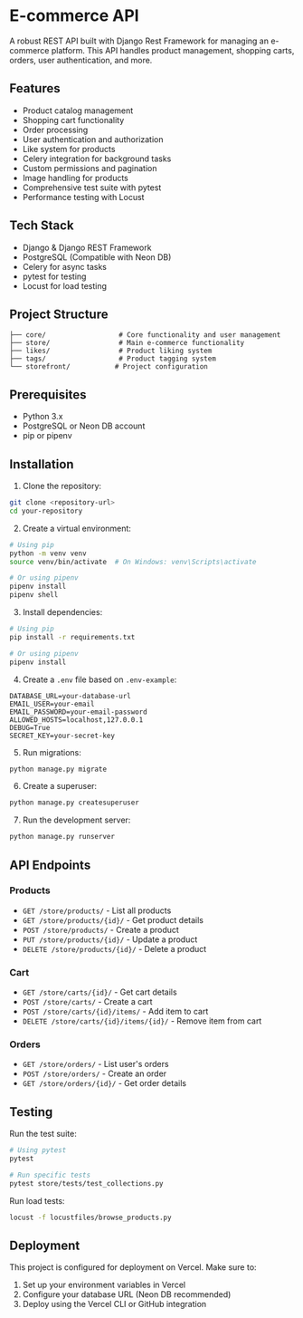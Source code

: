 # E-commerce API

A robust REST API built with Django Rest Framework for managing an e-commerce platform. This API handles product management, shopping carts, orders, user authentication, and more.

## Features

- Product catalog management
- Shopping cart functionality
- Order processing
- User authentication and authorization
- Like system for products
- Celery integration for background tasks
- Custom permissions and pagination
- Image handling for products
- Comprehensive test suite with pytest
- Performance testing with Locust

## Tech Stack

- Django & Django REST Framework
- PostgreSQL (Compatible with Neon DB)
- Celery for async tasks
- pytest for testing
- Locust for load testing

## Project Structure

```
├── core/                  # Core functionality and user management
├── store/                 # Main e-commerce functionality
├── likes/                 # Product liking system
├── tags/                  # Product tagging system
└── storefront/           # Project configuration
```

## Prerequisites

- Python 3.x
- PostgreSQL or Neon DB account
- pip or pipenv

## Installation

1. Clone the repository:
```bash
git clone <repository-url>
cd your-repository
```

2. Create a virtual environment:
```bash
# Using pip
python -m venv venv
source venv/bin/activate  # On Windows: venv\Scripts\activate

# Or using pipenv
pipenv install
pipenv shell
```

3. Install dependencies:
```bash
# Using pip
pip install -r requirements.txt

# Or using pipenv
pipenv install
```

4. Create a `.env` file based on `.env-example`:
```
DATABASE_URL=your-database-url
EMAIL_USER=your-email
EMAIL_PASSWORD=your-email-password
ALLOWED_HOSTS=localhost,127.0.0.1
DEBUG=True
SECRET_KEY=your-secret-key
```

5. Run migrations:
```bash
python manage.py migrate
```

6. Create a superuser:
```bash
python manage.py createsuperuser
```

7. Run the development server:
```bash
python manage.py runserver
```

## API Endpoints

### Products
- `GET /store/products/` - List all products
- `GET /store/products/{id}/` - Get product details
- `POST /store/products/` - Create a product
- `PUT /store/products/{id}/` - Update a product
- `DELETE /store/products/{id}/` - Delete a product

### Cart
- `GET /store/carts/{id}/` - Get cart details
- `POST /store/carts/` - Create a cart
- `POST /store/carts/{id}/items/` - Add item to cart
- `DELETE /store/carts/{id}/items/{id}/` - Remove item from cart

### Orders
- `GET /store/orders/` - List user's orders
- `POST /store/orders/` - Create an order
- `GET /store/orders/{id}/` - Get order details

## Testing

Run the test suite:
```bash
# Using pytest
pytest

# Run specific tests
pytest store/tests/test_collections.py
```

Run load tests:
```bash
locust -f locustfiles/browse_products.py
```

## Deployment

This project is configured for deployment on Vercel. Make sure to:

1. Set up your environment variables in Vercel
2. Configure your database URL (Neon DB recommended)
3. Deploy using the Vercel CLI or GitHub integration

